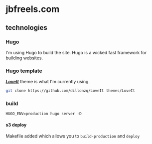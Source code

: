 # jbfreels.com

## technologies

### Hugo
I'm using Hugo to build the site.  Hugo is a wicked fast framework for building websites.  

### Hugo template
***[LoveIt](https://github.com/dillonzq/LoveIt)*** theme is what I'm currently using.  

```zsh
git clone https://github.com/dillonzq/LoveIt themes/LoveIt
```

### build
`HUGO_ENV=production hugo server -D`

#### s3 deploy
Makefile added which allows you to `build-production` and `deploy`
